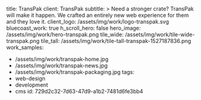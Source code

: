 title: TransPak
client: TransPak
subtitle: >
  Need a stronger crate? TransPak will make it happen. We crafted an entirely new web experience for
  them and they love it.
client_logo: /assets/img/work/logo-transpak.svg
bluecoast_work: true
h_scroll_hero: false
hero_image: /assets/img/work/hero-transpak.png
tile_wide: /assets/img/work/tile-wide-transpak.png
tile_tall: /assets/img/work/tile-tall-transpak-1527187836.png
work_samples:
  - /assets/img/work/transpak-home.jpg
  - /assets/img/work/transpak-news.jpg
  - /assets/img/work/transpak-packaging.jpg
tags:
  - web-design
  - development
  - cms
id: 729d2c32-7d63-47d9-a1b2-7481d6fe3bb4
